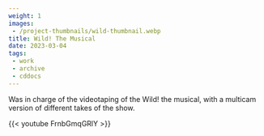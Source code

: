 ```yaml
---
weight: 1
images:
 - /project-thumbnails/wild-thumbnail.webp
title: Wild! The Musical
date: 2023-03-04
tags: 
 - work
 - archive
 - cddocs
---
```


Was in charge of the videotaping of the Wild! the musical, with a multicam version of different takes of the show.

{{< youtube FrnbGmqGRlY >}}
